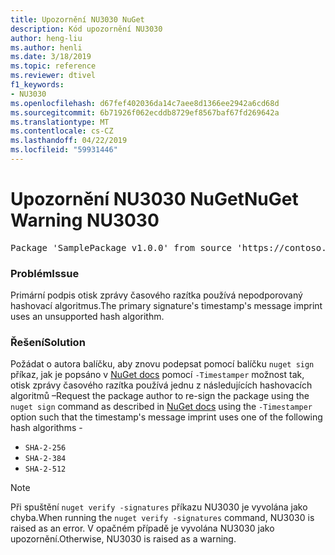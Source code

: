 ```yaml
---
title: Upozornění NU3030 NuGet
description: Kód upozornění NU3030
author: heng-liu
ms.author: henli
ms.date: 3/18/2019
ms.topic: reference
ms.reviewer: dtivel
f1_keywords:
- NU3030
ms.openlocfilehash: d67fef402036da14c7aee8d1366ee2942a6cd68d
ms.sourcegitcommit: 6b71926f062ecddb8729ef8567baf67fd269642a
ms.translationtype: MT
ms.contentlocale: cs-CZ
ms.lasthandoff: 04/22/2019
ms.locfileid: "59931446"
---
```

# <a name="nuget-warning-nu3030"></a><span data-ttu-id="652a4-103">Upozornění NU3030 NuGet</span><span class="sxs-lookup"><span data-stu-id="652a4-103">NuGet Warning NU3030</span></span>

<pre>Package 'SamplePackage v1.0.0' from source 'https://contoso.com/index.json': The primary signature's timestamp's message imprint uses an unsupported hash algorithm.</pre>

### <a name="issue"></a><span data-ttu-id="652a4-104">Problém</span><span class="sxs-lookup"><span data-stu-id="652a4-104">Issue</span></span>

<span data-ttu-id="652a4-105">Primární podpis otisk zprávy časového razítka používá nepodporovaný hashovací algoritmus.</span><span class="sxs-lookup"><span data-stu-id="652a4-105">The primary signature's timestamp's message imprint uses an unsupported hash algorithm.</span></span>  


### <a name="solution"></a><span data-ttu-id="652a4-106">Řešení</span><span class="sxs-lookup"><span data-stu-id="652a4-106">Solution</span></span>

<span data-ttu-id="652a4-107">Požádat o autora balíčku, aby znovu podepsat pomocí balíčku `nuget sign` příkaz, jak je popsáno v [NuGet docs](https://docs.microsoft.com/en-us/nuget/create-packages/sign-a-package) pomocí `-Timestamper` možnost tak, otisk zprávy časového razítka používá jednu z následujících hashovacích algoritmů –</span><span class="sxs-lookup"><span data-stu-id="652a4-107">Request the package author to re-sign the package using the `nuget sign` command as described in [NuGet docs](https://docs.microsoft.com/en-us/nuget/create-packages/sign-a-package) using the `-Timestamper` option such that the timestamp's message imprint uses one of the following hash algorithms -</span></span>
* `SHA-2-256`
* `SHA-2-384`
* `SHA-2-512`


> [!Note]
> <span data-ttu-id="652a4-108">Při spuštění `nuget verify -signatures` příkazu NU3030 je vyvolána jako chyba.</span><span class="sxs-lookup"><span data-stu-id="652a4-108">When running the `nuget verify -signatures` command, NU3030 is raised as an error.</span></span> <span data-ttu-id="652a4-109">V opačném případě je vyvolána NU3030 jako upozornění.</span><span class="sxs-lookup"><span data-stu-id="652a4-109">Otherwise, NU3030 is raised as a warning.</span></span>